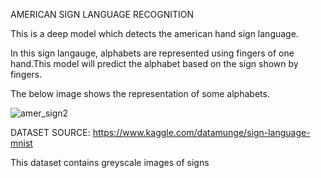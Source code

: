 AMERICAN SIGN LANGUAGE RECOGNITION

This is a deep model which detects the american hand sign language.

In this sign langauge, alphabets are represented using fingers of one hand.This model will predict the alphabet based on the sign shown by fingers.

The below image shows the representation of some alphabets.

![amer_sign2](https://user-images.githubusercontent.com/53928899/79650802-d41ae580-81ce-11ea-801d-474a933b0a66.png)

DATASET SOURCE:
https://www.kaggle.com/datamunge/sign-language-mnist

This dataset contains greyscale images of signs
